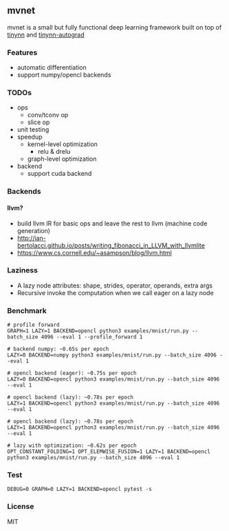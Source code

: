 ## mvnet

mvnet is a small but fully functional deep learning framework built on top of [tinynn](https://github.com/borgwang/tinynn) and [tinynn-autograd](https://github.com/borgwang/tinynn-autograd)

### Features
- automatic differentiation
- support numpy/opencl backends

### TODOs
- ops
  - conv/tconv op
  - slice op
- unit testing
- speedup
  - kernel-level optimization
    - relu & drelu
  - graph-level optimization
- backend
  - support cuda backend

### Backends
#### llvm?
- build llvm IR for basic ops and leave the rest to llvm (machine code generation)
- http://ian-bertolacci.github.io/posts/writing_fibonacci_in_LLVM_with_llvmlite
- https://www.cs.cornell.edu/~asampson/blog/llvm.html

### Laziness
- A lazy node attributes: shape, strides, operator, operands, extra args
- Recursive invoke the computation when we call eager on a lazy node

### Benchmark
```
# profile forward
GRAPH=1 LAZY=1 BACKEND=opencl python3 examples/mnist/run.py --batch_size 4096 --eval 1 --profile_forward 1
```

```
# backend numpy: ~0.65s per epoch
LAZY=0 BACKEND=numpy python3 examples/mnist/run.py --batch_size 4096 --eval 1

# opencl backend (eager): ~0.75s per epoch
LAZY=0 BACKEND=opencl python3 examples/mnist/run.py --batch_size 4096 --eval 1

# opencl backend (lazy): ~0.78s per epoch
LAZY=1 BACKEND=opencl python3 examples/mnist/run.py --batch_size 4096 --eval 1

# opencl backend (lazy): ~0.78s per epoch
LAZY=1 BACKEND=opencl python3 examples/mnist/run.py --batch_size 4096 --eval 1

# lazy with optimization: ~0.62s per epoch
OPT_CONSTANT_FOLDING=1 OPT_ELEMWISE_FUSION=1 LAZY=1 BACKEND=opencl python3 examples/mnist/run.py --batch_size 4096 --eval 1
```

### Test
```
DEBUG=0 GRAPH=0 LAZY=1 BACKEND=opencl pytest -s
```

### License

MIT

